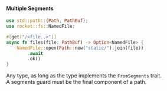 #### Multiple Segments

```rust
use std::path::{Path, PathBuf};
use rocket::fs::NamedFile;

#[get("/<file..>")]
async fn files(file: PathBuf) -> Option<NamedFile> {
    NamedFile::open(Path::new("static/").join(file))
        .await
        .ok()
}
```

Any type, as long as the type implements the `FromSegments` trait.<br>
A segments guard must be the final component of a path.

<aside class="notes">
</aside>
